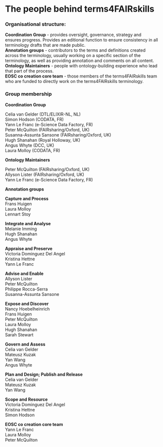 # The people behind terms4FAIRskills  

### Organisational structure:  

**Coordination Group** - provides oversight, governance, strategy and ensures progress. Provides an editional function to ensure consistency in all terminology drafts that are made public.  
**Annotation groups** - contributors to the terms and definitions created across the terminology, usually working on a specific section of the terminology, as well as providing annotation and comments on all content.  
**Ontology Maintainers** - people with ontology-building experience who lead that part of the process.  
**EOSC co creation core team** - those members of the terms4FAIRskills team who are funded to directly work on the terms4FAIRskills terminology.  
  
### Group membership  
  
**Coordination Group**  
  
Celia van Gelder (DTL/ELIXIR-NL, NL)  
Simon Hodson (CODATA, FR)  
Yann Le Franc (e-Science Data Factory, FR)  
Peter McQuilton (FAIRsharing/Oxford, UK)  
Susanna-Assunta Sansone (FAIRsharing/Oxford, UK)  
Hugh Shanahan (Royal Holloway, UK)  
Angus Whyte (DCC, UK)  
Laura Molloy (CODATA, FR)  
  
**Ontology Maintainers**
  
Peter McQuilton (FAIRsharing/Oxford, UK)  
Allyson Lister (FAIRsharing/Oxford, UK)  
Yann Le Franc (e-Science Data Factory, FR)  
  
**Annotation groups**
  
**Capture and Process**  
Frans Huigen  
Laura Molloy  
Lennart Stoy  
  
**Integrate and Analyse**  
Melanie Imming  
Hugh Shanahan  
Angus Whyte  
  
**Appraise and Preserve**  
Victoria Dominguez Del Angel  
Kristina Hettne  
Yann Le Franc  
  
**Advise and Enable**  
Allyson Lister  
Peter McQuilton  
Philippe Rocca-Serra  
Susanna-Assunta Sansone  
  
**Expose and Discover**  
Nancy Hoebelheinrich  
Frans Huigen  
Peter McQuilton  
Laura Molloy  
Hugh Shanahan  
Sarah Stewart  
  
**Govern and Assess**  
Celia van Gelder  
Mateusz Kuzak  
Yan Wang  
Angus Whyte  
  
**Plan and Design; Publish and Release**  
Celia van Gelder  
Mateusz Kuzak  
Yan Wang  
  
**Scope and Resource**  
Victoria Dominguez Del Angel  
Kristina Hettne  
Simon Hodson  
  
**EOSC co creation core team**  
Yann Le Franc  
Laura Molloy  
Peter McQuilton  
  

